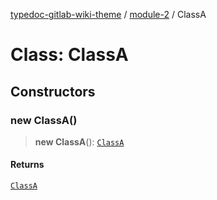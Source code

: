 [typedoc-gitlab-wiki-theme](../../home) / [module-2](../home) / ClassA

# Class: ClassA

## Constructors

### new ClassA()

> **new ClassA**(): [`ClassA`](./ClassA)

#### Returns

[`ClassA`](./ClassA)
